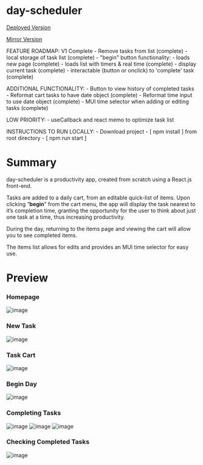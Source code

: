 # day-scheduler
[Deployed Version](https://www.day-scheduler.ca)

[Mirror Version](https://www.dayscheduler.ca)

FEATURE ROADMAP: V1 Complete
    - Remove tasks from list (complete)
    - local storage of task list (complete)
    - "begin" button functionality: 
        - loads new page (complete)
        - loads list with timers & real time (complete)
        - display current task (complete)
        - interactable (button or onclick) to 'complete' task (complete)

ADDITIONAL FUNCTIONALITY:
    - Button to view history of completed tasks
        - Reformat cart tasks to have date object (complete)
        - Reformat time input to use date object (complete)
    - MUI time selector when adding or editing tasks (complete)

LOW PRIORITY:
    - useCallback and react memo to optimize task list

INSTRUCTIONS TO RUN LOCALLY:
    - Download project
    - [ npm install ] from root directory
    - [ npm run start ]

# Summary
day-scheduler is a productivity app, created from scratch using a React.js front-end.  

Tasks are added to a daily cart, from an editable quick-list of items. Upon clicking “**begin**” from the cart menu, the app will display the task nearest to it’s completion time, granting the opportunity for the user to think about just one task at a time, thus increasing productivity. 

During the day, returning to the items page and viewing the cart will allow you to see completed items.

The items list allows for edits and provides an MUI time selector for easy use.

# Preview
### Homepage
![image](https://github.com/Jobo0/day-scheduler/assets/36495363/d5e5ed19-a957-4587-9351-caab5b16e253)

### New Task
![image](https://github.com/Jobo0/day-scheduler/assets/36495363/7442ba48-40ba-4c89-b510-95a8cfd44a47)

### Task Cart
![image](https://github.com/Jobo0/day-scheduler/assets/36495363/1561b232-0133-490f-a15e-5736166a2e80)

### Begin Day
![image](https://github.com/Jobo0/day-scheduler/assets/36495363/889bc557-9781-4a1b-a36d-76b456a28b67)

### Completing Tasks
![image](https://github.com/Jobo0/day-scheduler/assets/36495363/971b7e07-434c-46ca-989a-6d95a50ae01a)
![image](https://github.com/Jobo0/day-scheduler/assets/36495363/f1876fca-04ee-47c2-b23c-e2ac719efec5)
![image](https://github.com/Jobo0/day-scheduler/assets/36495363/cfe4dc15-a79f-4cc7-9ca6-60f9efbbbb50)

### Checking Completed Tasks
![image](https://github.com/Jobo0/day-scheduler/assets/36495363/940da74e-864b-418b-8c35-38849902040b)

